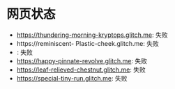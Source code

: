 # 网页状态
- https://thundering-morning-kryptops.glitch.me: 失败
- https://reminiscent- Plastic-cheek.glitch.me: 失败
- : 失败
- https://happy-pinnate-revolve.glitch.me: 失败
- https://leaf-relieved-chestnut.glitch.me: 失败
- https://special-tiny-run.glitch.me: 失败
